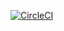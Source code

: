 [![CircleCI](https://circleci.com/gh/omsitapara23/Secure-Cloud/tree/master.svg?style=svg)](https://circleci.com/gh/omsitapara23/Secure-Cloud/tree/master)
